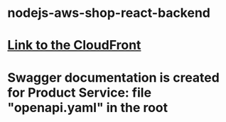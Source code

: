 # nodejs-aws-shop-react-backend

# [Link to the CloudFront](https://d1d6dydeajwf6h.cloudfront.net/)

# **Swagger documentation is created for Product Service**: file "openapi.yaml" in the root
